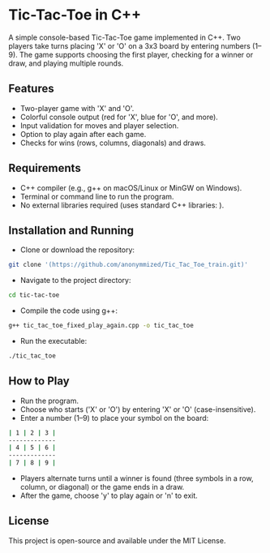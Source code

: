 # Tic-Tac-Toe in C++

A simple console-based Tic-Tac-Toe game implemented in C++. Two players take turns placing 'X' or 'O' on a 3x3 board by entering numbers (1–9). The game supports choosing the first player, checking for a winner or draw, and playing multiple rounds.

## Features

- Two-player game with 'X' and 'O'.
- Colorful console output (red for 'X', blue for 'O', and more).
- Input validation for moves and player selection.
- Option to play again after each game.
- Checks for wins (rows, columns, diagonals) and draws.

## Requirements

- C++ compiler (e.g., g++ on macOS/Linux or MinGW on Windows).
- Terminal or command line to run the program.
- No external libraries required (uses standard C++ libraries: <iostream>).

## Installation and Running

- Clone or download the repository:
```bash
git clone '(https://github.com/anonymmized/Tic_Tac_Toe_train.git)'
```

- Navigate to the project directory:
```bash
cd tic-tac-toe
```

- Compile the code using g++:
```bash
g++ tic_tac_toe_fixed_play_again.cpp -o tic_tac_toe
```

- Run the executable:
```bash
./tic_tac_toe
```

## How to Play

- Run the program.
- Choose who starts ('X' or 'O') by entering 'X' or 'O' (case-insensitive).
- Enter a number (1–9) to place your symbol on the board:
```bash
| 1 | 2 | 3 |
-------------
| 4 | 5 | 6 |
-------------
| 7 | 8 | 9 |
```
- Players alternate turns until a winner is found (three symbols in a row, column, or diagonal) or the game ends in a draw.
- After the game, choose 'y' to play again or 'n' to exit.


## License

This project is open-source and available under the MIT License.